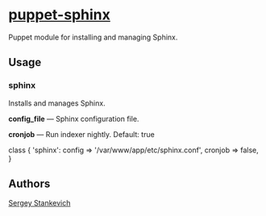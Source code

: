 [puppet-sphinx](https://github.com/stankevich/puppet-sphinx)
======

Puppet module for installing and managing Sphinx.

## Usage

### sphinx

Installs and manages Sphinx.

**config_file** — Sphinx configuration file.

**cronjob** — Run indexer nightly. Default: true

  class { 'sphinx':
    config  => '/var/www/app/etc/sphinx.conf',
    cronjob => false,
  }

## Authors

[Sergey Stankevich](https://github.com/stankevich)
